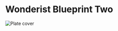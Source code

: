 # Wonderist Blueprint Two
![Plate cover](https://github.com/kakoga/dental-plan-2/blob/master/shield-general-2.png)
